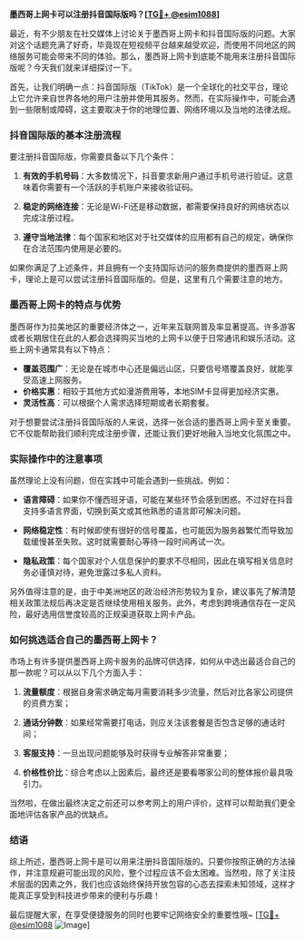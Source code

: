 **墨西哥上网卡可以注册抖音国际版吗？[[TG💪+ @esim1088](https://t.me/s/esim1088)]**

最近，有不少朋友在社交媒体上讨论关于墨西哥上网卡和抖音国际版的问题。大家对这个话题充满了好奇，毕竟现在短视频平台越来越受欢迎，而使用不同地区的网络服务可能会带来不同的体验。那么，墨西哥上网卡到底能不能用来注册抖音国际版呢？今天我们就来详细探讨一下。

首先，让我们明确一点：抖音国际版（TikTok）是一个全球化的社交平台，理论上它允许来自世界各地的用户注册并使用其服务。然而，在实际操作中，可能会遇到一些限制或障碍，这主要取决于你的地理位置、网络环境以及当地的法律法规。

### 抖音国际版的基本注册流程

要注册抖音国际版，你需要具备以下几个条件：

1. **有效的手机号码**：大多数情况下，抖音要求新用户通过手机号进行验证。这意味着你需要有一个活跃的手机账户来接收验证码。
   
2. **稳定的网络连接**：无论是Wi-Fi还是移动数据，都需要保持良好的网络状态以完成注册过程。

3. **遵守当地法律**：每个国家和地区对于社交媒体的应用都有自己的规定，确保你在合法范围内使用是必要的。

如果你满足了上述条件，并且拥有一个支持国际访问的服务商提供的墨西哥上网卡，理论上是可以尝试注册抖音国际版的。但是，这里有几个需要注意的地方。

### 墨西哥上网卡的特点与优势

墨西哥作为拉美地区的重要经济体之一，近年来互联网普及率显著提高。许多游客或者长期居住在此的人都会选择购买当地的上网卡以便于日常通讯和娱乐活动。这些上网卡通常具有以下特点：

- **覆盖范围广**：无论是在城市中心还是偏远山区，只要信号塔覆盖良好，就能享受高速上网服务。
- **价格实惠**：相较于其他方式如漫游费用等，本地SIM卡显得更加经济实惠。
- **灵活性高**：可以根据个人需求选择短期或者长期套餐。

对于想要尝试注册抖音国际版的人来说，选择一张合适的墨西哥上网卡至关重要。它不仅能帮助我们顺利完成注册步骤，还能让我们更好地融入当地文化氛围之中。

### 实际操作中的注意事项

虽然理论上没有问题，但在实践中可能会遇到一些挑战。例如：

- **语言障碍**：如果你不懂西班牙语，可能在某些环节会感到困惑。不过好在抖音支持多语言界面，切换到英文或其他熟悉的语言即可解决问题。
  
- **网络稳定性**：有时候即使有很好的信号覆盖，也可能因为服务器繁忙而导致加载缓慢甚至失败。这时就需要耐心等待一段时间再试一次。

- **隐私政策**：每个国家对个人信息保护的要求不尽相同，因此在填写相关信息时务必谨慎对待，避免泄露过多私人资料。

另外值得注意的是，由于中美洲地区的政治经济形势较为复杂，建议事先了解清楚相关政策法规后再决定是否继续使用相关服务。此外，考虑到跨境通信存在一定风险，最好选用信誉度较高的正规渠道获取上网卡产品。

### 如何挑选适合自己的墨西哥上网卡？

市场上有许多提供墨西哥上网卡服务的品牌可供选择，如何从中选出最适合自己的那一款呢？可以从以下几个方面入手：

1. **流量额度**：根据自身需求确定每月需要消耗多少流量，然后对比各家公司提供的资费方案；
   
2. **通话分钟数**：如果经常需要打电话，则应关注该套餐是否包含足够的通话时间；
   
3. **客服支持**：一旦出现问题能够及时获得专业解答非常重要；
   
4. **价格性价比**：综合考虑以上因素后，最终还是要看哪家公司的整体报价最具吸引力。

当然啦，在做出最终决定之前还可以参考网上的用户评价，这样可以帮助我们更全面地评估各家产品的优缺点。

### 结语

综上所述，墨西哥上网卡是可以用来注册抖音国际版的。只要你按照正确的方法操作，并注意规避可能出现的风险，整个过程应该不会太困难。当然啦，除了关注技术层面的因素之外，我们也应该始终保持开放包容的心态去探索未知领域，这样才能真正享受到科技进步带来的便利与乐趣！

最后提醒大家，在享受便捷服务的同时也要牢记网络安全的重要性哦~ [[TG💪+ @esim1088](https://t.me/s/esim1088) ![Image](https://i.postimg.cc/4NQfJmqS/Snipaste-2025-05-13-00-14-12.png)]